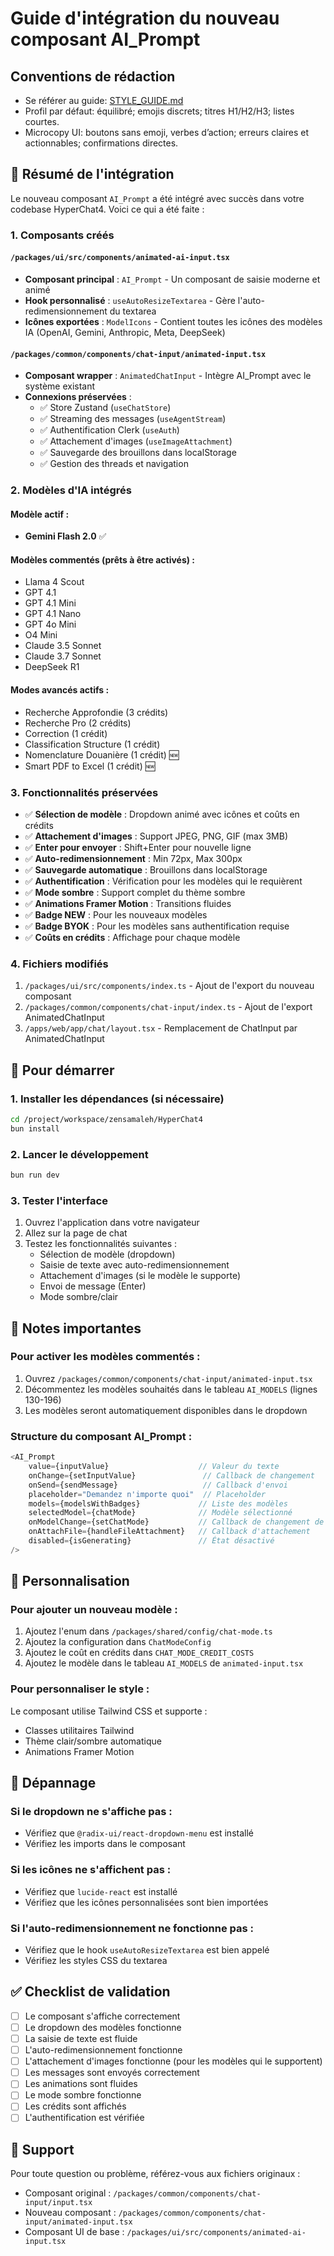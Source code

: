 # Guide d'intégration du nouveau composant AI_Prompt

## Conventions de rédaction
- Se référer au guide: [STYLE_GUIDE.md](./STYLE_GUIDE.md)
- Profil par défaut: équilibré; emojis discrets; titres H1/H2/H3; listes courtes.
- Microcopy UI: boutons sans emoji, verbes d’action; erreurs claires et actionnables; confirmations directes.

## 🎯 Résumé de l'intégration

Le nouveau composant `AI_Prompt` a été intégré avec succès dans votre codebase HyperChat4. Voici ce qui a été faite :

### 1. Composants créés

#### `/packages/ui/src/components/animated-ai-input.tsx`
- **Composant principal** : `AI_Prompt` - Un composant de saisie moderne et animé
- **Hook personnalisé** : `useAutoResizeTextarea` - Gère l'auto-redimensionnement du textarea
- **Icônes exportées** : `ModelIcons` - Contient toutes les icônes des modèles IA (OpenAI, Gemini, Anthropic, Meta, DeepSeek)

#### `/packages/common/components/chat-input/animated-input.tsx`
- **Composant wrapper** : `AnimatedChatInput` - Intègre AI_Prompt avec le système existant
- **Connexions préservées** :
  - ✅ Store Zustand (`useChatStore`)
  - ✅ Streaming des messages (`useAgentStream`)
  - ✅ Authentification Clerk (`useAuth`)
  - ✅ Attachement d'images (`useImageAttachment`)
  - ✅ Sauvegarde des brouillons dans localStorage
  - ✅ Gestion des threads et navigation

### 2. Modèles d'IA intégrés

#### Modèle actif :
- **Gemini Flash 2.0** ✅

#### Modèles commentés (prêts à être activés) :
- Llama 4 Scout
- GPT 4.1
- GPT 4.1 Mini
- GPT 4.1 Nano
- GPT 4o Mini
- O4 Mini
- Claude 3.5 Sonnet
- Claude 3.7 Sonnet
- DeepSeek R1

#### Modes avancés actifs :
- Recherche Approfondie (3 crédits)
- Recherche Pro (2 crédits)
- Correction (1 crédit)
- Classification Structure (1 crédit)
- Nomenclature Douanière (1 crédit) 🆕
- Smart PDF to Excel (1 crédit) 🆕

### 3. Fonctionnalités préservées

- ✅ **Sélection de modèle** : Dropdown animé avec icônes et coûts en crédits
- ✅ **Attachement d'images** : Support JPEG, PNG, GIF (max 3MB)
- ✅ **Enter pour envoyer** : Shift+Enter pour nouvelle ligne
- ✅ **Auto-redimensionnement** : Min 72px, Max 300px
- ✅ **Sauvegarde automatique** : Brouillons dans localStorage
- ✅ **Authentification** : Vérification pour les modèles qui le requièrent
- ✅ **Mode sombre** : Support complet du thème sombre
- ✅ **Animations Framer Motion** : Transitions fluides
- ✅ **Badge NEW** : Pour les nouveaux modèles
- ✅ **Badge BYOK** : Pour les modèles sans authentification requise
- ✅ **Coûts en crédits** : Affichage pour chaque modèle

### 4. Fichiers modifiés

1. `/packages/ui/src/components/index.ts` - Ajout de l'export du nouveau composant
2. `/packages/common/components/chat-input/index.ts` - Ajout de l'export AnimatedChatInput
3. `/apps/web/app/chat/layout.tsx` - Remplacement de ChatInput par AnimatedChatInput

## 🚀 Pour démarrer

### 1. Installer les dépendances (si nécessaire)

```bash
cd /project/workspace/zensamaleh/HyperChat4
bun install
```

### 2. Lancer le développement

```bash
bun run dev
```

### 3. Tester l'interface

1. Ouvrez l'application dans votre navigateur
2. Allez sur la page de chat
3. Testez les fonctionnalités suivantes :
   - Sélection de modèle (dropdown)
   - Saisie de texte avec auto-redimensionnement
   - Attachement d'images (si le modèle le supporte)
   - Envoi de message (Enter)
   - Mode sombre/clair

## 📝 Notes importantes

### Pour activer les modèles commentés :

1. Ouvrez `/packages/common/components/chat-input/animated-input.tsx`
2. Décommentez les modèles souhaités dans le tableau `AI_MODELS` (lignes 130-196)
3. Les modèles seront automatiquement disponibles dans le dropdown

### Structure du composant AI_Prompt :

```typescript
<AI_Prompt
    value={inputValue}                    // Valeur du texte
    onChange={setInputValue}               // Callback de changement
    onSend={sendMessage}                   // Callback d'envoi
    placeholder="Demandez n'importe quoi"  // Placeholder
    models={modelsWithBadges}             // Liste des modèles
    selectedModel={chatMode}              // Modèle sélectionné
    onModelChange={setChatMode}           // Callback de changement de modèle
    onAttachFile={handleFileAttachment}   // Callback d'attachement
    disabled={isGenerating}               // État désactivé
/>
```

## 🎨 Personnalisation

### Pour ajouter un nouveau modèle :

1. Ajoutez l'enum dans `/packages/shared/config/chat-mode.ts`
2. Ajoutez la configuration dans `ChatModeConfig`
3. Ajoutez le coût en crédits dans `CHAT_MODE_CREDIT_COSTS`
4. Ajoutez le modèle dans le tableau `AI_MODELS` de `animated-input.tsx`

### Pour personnaliser le style :

Le composant utilise Tailwind CSS et supporte :
- Classes utilitaires Tailwind
- Thème clair/sombre automatique
- Animations Framer Motion

## 🐛 Dépannage

### Si le dropdown ne s'affiche pas :
- Vérifiez que `@radix-ui/react-dropdown-menu` est installé
- Vérifiez les imports dans le composant

### Si les icônes ne s'affichent pas :
- Vérifiez que `lucide-react` est installé
- Vérifiez que les icônes personnalisées sont bien importées

### Si l'auto-redimensionnement ne fonctionne pas :
- Vérifiez que le hook `useAutoResizeTextarea` est bien appelé
- Vérifiez les styles CSS du textarea

## ✅ Checklist de validation

- [ ] Le composant s'affiche correctement
- [ ] Le dropdown des modèles fonctionne
- [ ] La saisie de texte est fluide
- [ ] L'auto-redimensionnement fonctionne
- [ ] L'attachement d'images fonctionne (pour les modèles qui le supportent)
- [ ] Les messages sont envoyés correctement
- [ ] Les animations sont fluides
- [ ] Le mode sombre fonctionne
- [ ] Les crédits sont affichés
- [ ] L'authentification est vérifiée

## 📧 Support

Pour toute question ou problème, référez-vous aux fichiers originaux :
- Composant original : `/packages/common/components/chat-input/input.tsx`
- Nouveau composant : `/packages/common/components/chat-input/animated-input.tsx`
- Composant UI de base : `/packages/ui/src/components/animated-ai-input.tsx`
